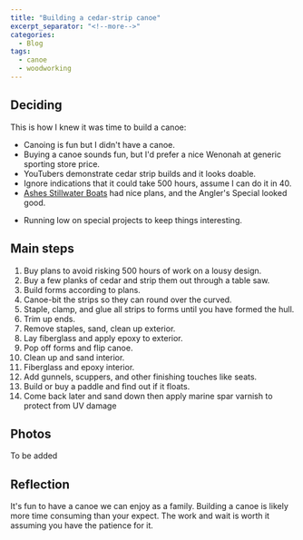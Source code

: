 ```yaml
---
title: "Building a cedar-strip canoe"
excerpt_separator: "<!--more-->"
categories:
  - Blog
tags:
  - canoe
  - woodworking
---
```


## Deciding

This is how I knew it was time to build a canoe:

- Canoing is fun but I didn't have a canoe.
- Buying a canoe sounds fun, but I'd prefer a nice Wenonah at generic sporting store price.
- YouTubers demonstrate cedar strip builds and it looks doable.
- Ignore indications that it could take 500 hours, assume I can do it in 40.
- [Ashes Stillwater Boats](www.ashesstillwaterboats.com) had nice plans, and the Angler's Special looked good.
<!--more-->
- Running low on special projects to keep things interesting.

## Main steps

1. Buy plans to avoid risking 500 hours of work on a lousy design.
1. Buy a few planks of cedar and strip them out through a table saw.
1. Build forms according to plans.
1. Canoe-bit the strips so they can round over the curved.
1. Staple, clamp, and glue all strips to forms until you have formed the hull.
1. Trim up ends.
1. Remove staples, sand, clean up exterior.
1. Lay fiberglass and apply epoxy to exterior.
1. Pop off forms and flip canoe.
1. Clean up and sand interior.
1. Fiberglass and epoxy interior.
1. Add gunnels, scuppers, and other finishing touches like seats.
1. Build or buy a paddle and find out if it floats.
1. Come back later and sand down then apply marine spar varnish to protect from UV damage

## Photos

To be added

## Reflection

It's fun to have a canoe we can enjoy as a family. Building a canoe is likely more time consuming than your expect. The work and wait is worth it assuming you have the patience for it. 
